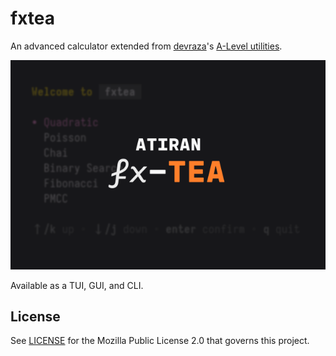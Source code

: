 # fxtea
An advanced calculator extended from [devraza](https://git.devraza.giize.com/devraza)'s
[A-Level utilities](https://git.devraza.giize.com/devraza/omniputation).

<p align="center">
  <img src="./assets/banner.png" alt="fxtea banner"/>
</p>

Available as a TUI, GUI, and CLI.

## License
See [LICENSE](./LICENSE) for the Mozilla Public License 2.0 that governs this project.
